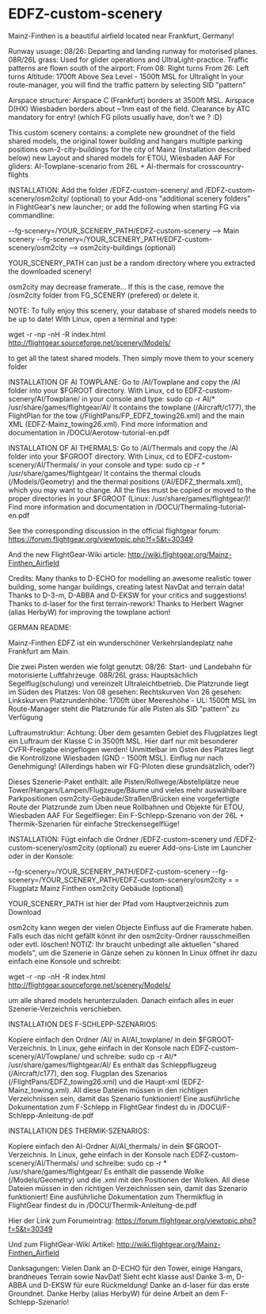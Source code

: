 # EDFZ-custom-scenery
Mainz-Finthen is a beautiful airfield located near Frankfurt, Germany!

Runway usuage:
08/26: Departing and landing runway for motorised planes.
08R/26L grass: Used for glider operations and UltraLight-practice.
Traffic patterns are flown south of the airport:
        From 08: Right turns
        From 26: Left turns
        Altitude: 1700ft Above Sea Level - 1500ft MSL for Ultralight
        In your route-manager, you will find the traffic pattern by selecting SID "pattern"

Airspace structure:
Airspace C (Frankfurt) borders at 3500ft MSL. Airspace D(HX) Wiesbaden borders about ~1nm east of the field.
Clearance by ATC mandatory for entry!
(which FG pilots usually have, don't we ? :D)

This custom scenery contains: 
            a complete new groundnet of the field
            shared models, the original tower building and hangars
            multiple parking positions
            osm-2-city-buildings for the city of Mainz (Installation described below)
            new Layout and shared models for ETOU, Wiesbaden AAF
            For gliders: AI-Towplane-scenario from 26L + AI-thermals for crosscountry-flights

INSTALLATION: Add the folder /EDFZ-custom-scenery/ and /EDFZ-custom-scenery/osm2city/ (optional)
to your Add-ons "additional scenery folders" in FlightGear's new launcher;
or add the following when starting FG via commandline:

 --fg-scenery=/YOUR_SCENERY_PATH/EDFZ-custom-scenery            --> Main scenery
 --fg-scenery=/YOUR_SCENERY_PATH/EDFZ-custom-scenery/osm2city   --> osm2city-buildings (optional)

YOUR_SCENERY_PATH can just be a random directory where you extracted the downloaded scenery!

osm2city may decrease framerate... If this is the case, remove the /osm2city folder from FG_SCENERY (prefered) or delete it.

NOTE: To fully enjoy this scenery, your database of shared models needs to be up to date!
With Linux, open a terminal and type:

wget -r -np -nH -R index.html http://flightgear.sourceforge.net/scenery/Models/

to get all the latest shared models. Then simply move them to your scenery folder

INSTALLATION OF AI TOWPLANE:
Go to /AI/Towplane and copy the /AI folder into your $FGROOT directory.
With Linux, cd to EDFZ-custom-scenery/AI/Towplane/ in your console and type: sudo cp -r AI/* /usr/share/games/flightgear/AI/
It contains the towplane (/Aircraft/c177), the FlightPlan for the tow (/FlightPans/FP_EDFZ_towing26.xml) and the main XML (EDFZ-Mainz_towing26.xml).
Find more information and documentation in /DOCU/Aerotow-tutorial-en.pdf 

INSTALLATION OF AI THERMALS:
Go to /AI/Thermals and copy the /AI folder into your $FGROOT directory.
With Linux, cd to EDFZ-custom-scenery/AI/Thermals/ in your console and type: sudo cp -r * /usr/share/games/flightgear/
It contains the thermal clouds (/Models/Geometry) and the thermal positions (/AI/EDFZ_thermals.xml), which you may want to change.
All the files must be copied or moved to the proper directories in your $FGROOT (Linux: /usr/share/games/flightgear/)!
Find more information and documentation in /DOCU/Thermaling-tutorial-en.pdf 

See the corresponding discussion in the official flightgear forum: 
https://forum.flightgear.org/viewtopic.php?f=5&t=30349

And the new FlightGear-Wiki article:
http://wiki.flightgear.org/Mainz-Finthen_Airfield


Credits:    Many thanks to D-ECHO for modelling an awesome realistic tower building, some hangar buildings, creating latest NavDat and terrain data!
            Thanks to D-3-m, D-ABBA and D-EKSW for your critics and suggestions!
            Thanks to d-laser for the first terrain-rework!
            Thanks to Herbert Wagner (alias HerbyW) for improving the towplane action!
            

GERMAN README:

Mainz-Finthen EDFZ ist ein wunderschöner Verkehrslandeplatz nahe Frankfurt am Main.

Die zwei Pisten werden wie folgt genutzt:
        08/26: Start- und Landebahn für motorisierte Luftfahrzeuge.
        08R/26L grass: Hauptsächlich Segelflug(schulung) und vereinzelt Ultraleichtbetrieb.
        Die Platzrunde liegt im Süden des Platzes:
                Von 08 gesehen: Rechtskurven
                Von 26 gesehen: Linkskurven
                Platzrundenhöhe: 1700ft über Meereshöhe - UL: 1500ft MSL
        Im Route-Manager steht die Platzrunde für alle Pisten als SID "pattern" zu Verfügung

Luftraumstruktur:
        Achtung: Über dem gesamten Gebiet des Flugplatzes liegt ein Luftraum der Klasse C in 3500ft MSL. 
        Hier darf nur mit besonderer CVFR-Freigabe eingeflogen werden!
        Unmittelbar im Osten des Platzes liegt die Kontrollzone Wiesbaden (GND - 1500ft MSL). Einflug nur nach Genehmigung!
        (Allerdings haben wir FG-Piloten diese grundsätzlich, oder?)

Dieses Szenerie-Paket enthält: 
            alle Pisten/Rollwege/Abstellplätze
            neue Tower/Hangars/Lampen/Flugzeuge/Bäume und vieles mehr
            auswählbare Parkpositionen
            osm2city-Gebäude/Straßen/Brücken
            eine vorgefertigte Route der Platzrunde zum Üben
            neue Rollbahnen und Objekte für ETOU, Wiesbaden AAF
            Für Segelflieger: Ein F-Schlepp-Szenario von der 26L
            + Thermik-Szenarien für einfache Streckensegelflüge!

INSTALLATION: Fügt einfach die Ordner /EDFZ-custom-scenery und /EDFZ-custom-scenery/osm2city (optional) zu euerer
Add-ons-Liste im Launcher oder in der Konsole:


 --fg-scenery=/YOUR_SCENERY_PATH/EDFZ-custom-scenery    --fg-scenery=/YOUR_SCENERY_PATH/EDFZ-custom-scenery/osm2city
                        =                                                           =
                Flugplatz Mainz Finthen                                 osm2city Gebäude (optional)

YOUR_SCENERY_PATH ist hier der Pfad vom Hauptverzeichnis zum Download

osm2city kann wegen der vielen Objecte Einfluss auf die Framerate haben. Falls euch das nicht gefällt könnt ihr den osm2city-Ordner rausschmeißen oder evtl. löschen!
NOTIZ: Ihr braucht unbedingt alle aktuellen "shared models", um die Szenerie in Gänze sehen zu können
In Linux öffnet ihr dazu einfach eine Konsole und schreibt:

wget -r -np -nH -R index.html http://flightgear.sourceforge.net/scenery/Models/

um alle shared models herunterzuladen. Danach einfach alles in euer Szenerie-Verzeichnis verschieben.

INSTALLATION DES F-SCHLEPP-SZENARIOS:

Kopiere einfach den Ordner /AI/ in AI/AI_towplane/ in dein $FGROOT-Verzeichnis.
In Linux, gehe einfach in der Konsole nach EDFZ-custom-scenery/AI/Towplane/ und schreibe: sudo cp -r AI/* /usr/share/games/flightgear/AI/
Es enthält das Schleppflugzeug (/Aircraft/c177), den sog. Flugplan des Szenarios (/FlightPans/EDFZ_towing26.xml) und die Haupt-xml (EDFZ-Mainz_towing.xml).
All diese Dateien müssen in den richtigen Verzeichnissen sein, damit das Szenario funktioniert!
Eine ausführliche Dokumentation zum F-Schlepp in FlightGear findest du in /DOCU/F-Schlepp-Anleitung-de.pdf

INSTALLATION DES THERMIK-SZENARIOS:

Kopiere einfach den AI-Ordner AI/AI_thermals/ in dein $FGROOT-Verzeichnis.
In Linux, gehe einfach in der Konsole nach EDFZ-custom-scenery/AI/Thermals/ und schreibe: sudo cp -r * /usr/share/games/flightgear/
Es enthält die passende Wolke (/Models/Geometry) und die .xml mit den Positionen der Wolken.
All diese Dateien müssen in den richtigen Verzeichnissen sein, damit das Szenario funktioniert!
Eine ausführliche Dokumentation zum Thermikflug in FlightGear findest du in /DOCU/Thermik-Anleitung-de.pdf

Hier der Link zum Forumeintrag:
https://forum.flightgear.org/viewtopic.php?f=5&t=30349

Und zum FlightGear-Wiki Artikel:
http://wiki.flightgear.org/Mainz-Finthen_Airfield


Danksagungen:   Vielen Dank an D-ECHO für den Tower, einige Hangars, brandneues Terrain sowie NavDat! Sieht echt klasse aus!
                Danke 3-m, D-ABBA und D-EKSW für eure Rückmeldung!
                Danke an d-laser für das erste Groundnet.
                Danke Herby (alias HerbyW) für deine Arbeit an dem F-Schlepp-Szenario!
